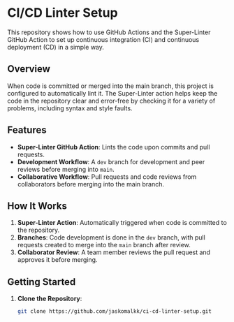 # CI/CD Linter Setup

This repository shows how to use GitHub Actions and the Super-Linter GitHub Action to set up continuous integration (CI) and continuous deployment (CD) in a simple way.

## Overview

When code is committed or merged into the main branch, this project is configured to automatically lint it. The Super-Linter action helps keep the code in the repository clear and error-free by checking it for a variety of problems, including syntax and style faults.

## Features

- **Super-Linter GitHub Action**: Lints the code upon commits and pull requests.
- **Development Workflow**: A `dev` branch for development and peer reviews before merging into `main`.
- **Collaborative Workflow**: Pull requests and code reviews from collaborators before merging into the main branch.

## How It Works

1. **Super-Linter Action**: Automatically triggered when code is committed to the repository.
2. **Branches**: Code development is done in the `dev` branch, with pull requests created to merge into the `main` branch after review.
3. **Collaborator Review**: A team member reviews the pull request and approves it before merging.

## Getting Started

1. **Clone the Repository**:
   ```bash
   git clone https://github.com/jaskomalkk/ci-cd-linter-setup.git
   ```
